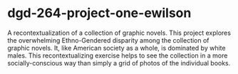 # dgd-264-project-one-ewilson
A recontextualization of a collection of graphic novels. This project explores the overwhelming Ethno-Gendered disparity among the collection of graphic novels. It, like American society as a whole, is dominated by white males. This recontextualizing exercise helps to see the collection in a more socially-conscious way than simply a grid of photos of the individual books.
